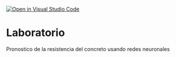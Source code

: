 [![Open in Visual Studio Code](https://classroom.github.com/assets/open-in-vscode-718a45dd9cf7e7f842a935f5ebbe5719a5e09af4491e668f4dbf3b35d5cca122.svg)](https://classroom.github.com/online_ide?assignment_repo_id=13128025&assignment_repo_type=AssignmentRepo)
# Laboratorio
Pronostico de la resistencia del concreto usando redes neuronales
